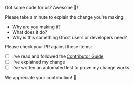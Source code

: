 Got some code for us? Awesome 🎊!

Please take a minute to explain the change you're making:
- Why are you making it?
- What does it do?
- Why is this something Ghost users or developers need?

Please check your PR against these items:

- [ ] I've read and followed the [Contributor Guide](https://github.com/TryGhost/Ghost/blob/main/.github/CONTRIBUTING.md)
- [ ] I've explained my change
- [ ] I've written an automated test to prove my change works

We appreciate your contribution! 🙏
